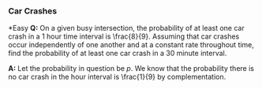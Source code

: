 ### Car Crashes
*Easy
**Q:** On a given busy intersection, the probability of at least one car crash in a 1 hour time interval is \frac{8}{9}. Assuming that car crashes occur independently of one another and at a constant rate throughout time, find the probability of at least one car crash in a 30 minute interval.

**A:** Let the probability in question be $p$. We know that the probability there is no car crash in the hour interval is \frac{1}{9} by complementation.

